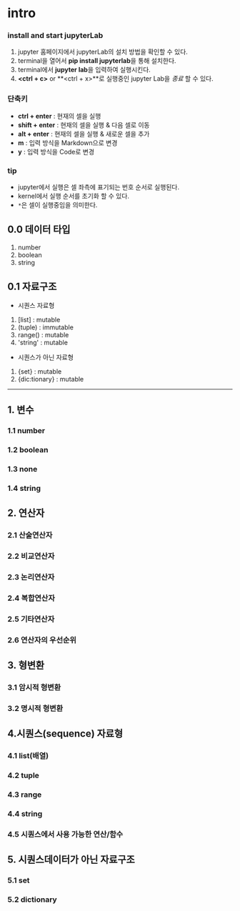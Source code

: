 # intro

### install and start jupyterLab
1. jupyter 홈페이지에서 jupyterLab의 설치 방법을 확인할 수 있다.
2. terminal을 열어서 **pip install jupyterlab**을 통해 설치한다.
3. terminal에서 **jupyter lab**을 입력하여 실행시킨다.
4. **<ctrl + c>** or **<ctrl + x>**로 실행중인 jupyter Lab을 *종료* 할 수 있다.

### 단축키
- **ctrl + enter** : 현재의 셀을 실행
- **shift + enter** : 현재의 셀을 실행 & 다음 셀로 이동 
- **alt + enter** : 현재의 셀을 실행 & 새로운 셀을 추가
- **m** : 입력 방식을 Markdown으로 변경
- **y** : 입력 방식을 Code로 변경

### tip
- jupyter에서 실행은 셀 좌측에 표기되는 번호 순서로 실행된다.
- kernel에서 실행 순서를 초기화 할 수 있다.
- `*`은 셀이 실행중임을 의미한다. 

## 0.0 데이터 타입
1. number
2. boolean
3. string

## 0.1 자료구조
- 시퀀스 자료형
1. [list] : mutable
2. (tuple) : immutable
3. range() : mutable
4. 'string' : mutable

- 시퀀스가 아닌 자료형
1. {set} : mutable
2. {dic:tionary} : mutable



---

## 1. 변수

### 1.1 number

### 1.2 boolean

### 1.3 none

### 1.4 string


## 2. 연산자

### 2.1 산술연산자

### 2.2 비교연산자

### 2.3 논리연산자

### 2.4 복합연산자

### 2.5 기타연산자

### 2.6 연산자의 우선순위


## 3. 형변환

### 3.1 암시적 형변환

### 3.2 명시적 형변환


## 4.시퀀스(sequence) 자료형

### 4.1 list(배열)

### 4.2 tuple

### 4.3 range

### 4.4 string

### 4.5 시퀀스에서 사용 가능한 연산/함수


## 5. 시퀀스데이터가 아닌 자료구조

### 5.1 set

### 5.2 dictionary

